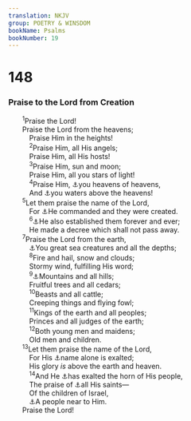 ```yaml
---
translation: NKJV
group: POETRY & WINSDOM
bookName: Psalms 
bookNumber: 19
---
```


<div class="title"><h1>148</h1><h3>Praise to the Lord from Creation</h3></div>
<span class="verse thi_148_1">  <sup>1</sup>Praise the Lord!<br/>  Praise the Lord from the heavens;<br/>   Praise Him in the heights!<br/></span>
<span class="verse thi_148_2">   <sup>2</sup>Praise Him, all His angels;<br/>   Praise Him, all His hosts!<br/></span>
<span class="verse thi_148_3">   <sup>3</sup>Praise Him, sun and moon;<br/>   Praise Him, all you stars of light!<br/></span>
<span class="verse thi_148_4">   <sup>4</sup>Praise Him, <a data-toggle="tooltip" data-placement="bottom" title="Deut. 4:32–34; (Rom. 3:1, 2)">⚓</a>you heavens of heavens,<br/>   And <a data-toggle="tooltip" data-placement="bottom" title="Deut. 10:14; 1 Kin. 8:27; (Neh. 9:6)">⚓</a>you waters above the heavens!<br/></span>
<span class="verse thi_148_5">  <sup>5</sup>Let them praise the name of the Lord,<br/>   For <a data-toggle="tooltip" data-placement="bottom" title="Gen. 1:7">⚓</a>He commanded and they were created.<br/></span>
<span class="verse thi_148_6">   <sup>6</sup><a data-toggle="tooltip" data-placement="bottom" title="Gen. 1:1, 6">⚓</a>He also established them forever and ever;<br/>   He made a decree which shall not pass away.<br/></span>
<span class="verse thi_148_7">  <sup>7</sup>Praise the Lord from the earth,<br/>   <a data-toggle="tooltip" data-placement="bottom" title="Ps. 89:37; (Jer. 31:35, 36; 33:20, 25)">⚓</a>You great sea creatures and all the depths;<br/></span>
<span class="verse thi_148_8">   <sup>8</sup>Fire and hail, snow and clouds;<br/>   Stormy wind, fulfilling His word;<br/></span>
<span class="verse thi_148_9">   <sup>9</sup><a data-toggle="tooltip" data-placement="bottom" title="Is. 43:20">⚓</a>Mountains and all hills;<br/>   Fruitful trees and all cedars;<br/></span>
<span class="verse thi_148_10">   <sup>10</sup>Beasts and all cattle;<br/>   Creeping things and flying fowl;<br/></span>
<span class="verse thi_148_11">   <sup>11</sup>Kings of the earth and all peoples;<br/>   Princes and all judges of the earth;<br/></span>
<span class="verse thi_148_12">   <sup>12</sup>Both young men and maidens;<br/>   Old men and children.<br/></span>
<span class="verse thi_148_13">  <sup>13</sup>Let them praise the name of the Lord,<br/>   For His <a data-toggle="tooltip" data-placement="bottom" title="Is. 44:23; 49:13">⚓</a>name alone is exalted;<br/>   His glory <i>is</i> above the earth and heaven.<br/></span>
<span class="verse thi_148_14">   <sup>14</sup>And He <a data-toggle="tooltip" data-placement="bottom" title="Ps. 8:1">⚓</a>has exalted the horn of His people,<br/>   The praise of <a data-toggle="tooltip" data-placement="bottom" title="1 Sam. 2:1; Ps. 75:10">⚓</a>all His saints—<br/>   Of the children of Israel,<br/>   <a data-toggle="tooltip" data-placement="bottom" title="Ps. 149:9">⚓</a>A people near to Him.<br/>  Praise the Lord!<br/></span>
